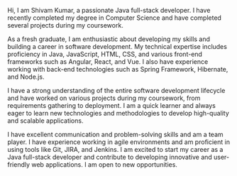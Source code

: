 
<p>Hi, I am Shivam Kumar, a passionate Java full-stack developer. I have recently completed my degree in Computer Science and have completed several projects during my coursework.

As a fresh graduate, I am enthusiastic about developing my skills and building a career in software development. My technical expertise includes proficiency in Java, JavaScript, HTML, CSS, and various front-end frameworks such as Angular, React, and Vue. I also have experience working with back-end technologies such as Spring Framework, Hibernate, and Node.js.

I have a strong understanding of the entire software development lifecycle and have worked on various projects during my coursework, from requirements gathering to deployment. I am a quick learner and always eager to learn new technologies and methodologies to develop high-quality and scalable applications.

I have excellent communication and problem-solving skills and am a team player. I have experience working in agile environments and am proficient in using tools like Git, JIRA, and Jenkins.
I am excited to start my career as a Java full-stack developer and contribute to developing innovative and user-friendly web applications. I am open to new opportunities.
</p>
